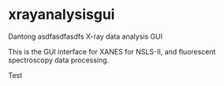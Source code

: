 xrayanalysisgui
===============

Dantong
asdfasdfasdfs
X-ray data analysis GUI

This is the GUI interface for XANES for NSLS-II, and fluorescent spectroscopy data processing. 

Test

